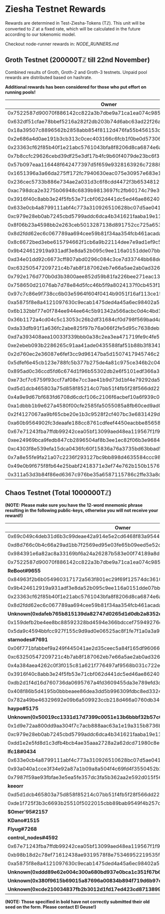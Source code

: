 # Ziesha Testnet Rewards

Rewards are determined in Test-Ziesha-Tokens (Tℤ). This unit will be converted to ℤ
at a fixed rate, which will be calculated in the future according to our tokenomic model.

Checkout node-runner rewards in: *NODE_RUNNERS.md*

## Groth Testnet (200000Tℤ till 22nd November)

Combined results of Groth, Groth-2 and Groth-3 testnets. Unpaid pool rewards are
distributed based on hashrate.

**Additional rewards has been considered for those who put effort on running pools!**

| Owner | Reward |
| --- | --- |
| 0x7522587d90070f886142cc822a3b7dbe9a71ca1ea074c985710b45ac3a7e426f | 84937.0Tℤ |
| 0x632df51cfae78bbef5216a282f2db203b74d6abc63ad22f26a65be42eb1e313c | 36002.0Tℤ |
| 0x18a39507c8896562b2858abb854f8112d476fa55b456153c172b06ae32d5828a | 20847.0Tℤ |
| 0x2e686a4d0ae191b3cb313c0cec403166c6fcb1f0be0d573061832fcf07ecbb39 | 15971.0Tℤ |
| 0x23363cf62f85b40f1e21abc5761043bfa8f8206d8ca6874e6a6b07286b426ab2 | 10774.0Tℤ |
| 0x7b8ccfc29626cebd39df25e3df17b4fc9b60f4079de23bc6f3852923dc38a030 | 5682.0Tℤ |
| 0x57b097eaa116448f642477397d5f659e9328163926c728887dd75adf88f18b08 | 5661.0Tℤ |
| 0x1651396a3a66da275ff172fc7940630eac075e30957e683e1c7c50bed1a4c76b | 5307.0Tℤ |
| 0x236cec5733b886e734ae2a031d3c6f8cdd4472f3b653481292e5690ea08d29dd | 2110.0Tℤ |
| 0xac798dca2e3275b06948c6839b9813697fc2fb60174c79e366f860d844b17202 | 1946.0Tℤ |
| 0x3916f40c8abb3e24f5fb53e71cbf062d441dc5ed46ae8624024f08d93d4c6a6d | 1946.0Tℤ |
| 0x633e0cb4a8799111abf4c773a310926510628bc07d5ae041c5f9d45b29699c0a | 1942.0Tℤ |
| 0xc979e28eb0ab7245cbd5799addc6dca4b341621faaba19e111ee5ffaebb75d1d | 1757.0Tℤ |
| 0x8f06b23a4598bb2e263ceb5013287138d891752cc725a653827d54251bc6a3f8 | 1653.0Tℤ |
| 0x8d2fdd62ec6c067789aa694cee59b81f34aa354fcb461acada43e26770f41d36 | 969.0Tℤ |
| 0x8c6672bed3ebe615794662f1cb6a9b22114dee7e9ad1ef9c5c72952ce94b7d87 | 386.0Tℤ |
| 0x9b424612919a931adf3e8da52b095c9ee116a0151dde07bbc0b88ad39c7b812b | 318.0Tℤ |
| 0xd34e01dd92c6673cff807abd0296c084c3ce7d33744bb68deb53341c748447a3 | 193.0Tℤ |
| 0xc63250547209721c4b7ab8f187062eb7e66a5ae2ab0ad326cc73ce591e556f92 | 193.0Tℤ |
| 0x792e176d770b0d3b3800aee852d59b81fa226bee271eac13e0fab1b84e762dd7 | 191.0Tℤ |
| 0x758650d21076ab7d78e84d5fcc46b5f9a8024137f0cb453f1a154f6234d577eb | 171.0Tℤ |
| 0x97c7c86e9f738cc6b03e5964f604f0414b9051f16af113ce15309165b345bbb0 | 95.0Tℤ |
| 0xa5875f8e8a4121097630c9ecab1475ded4a45a6ec98402a57c592f68910648c4 | 76.0Tℤ |
| 0x6b132bbf77e0f784ee944ee64c5b91342a566acbc0d4c4bd14fa71acc639b3a9 | 75.0Tℤ |
| 0x36b1172a4cd04c5c13053c26b2df31684cf0d798f569bad4a429bdb34d64072a | 75.0Tℤ |
| 0xda33dfb91f1a636fc2abe825f97b76a066f2fe5d95c7638deb25a20a082711d5 | 75.0Tℤ |
| 0xd7a393408aea10033f339bbb0a38c2ea3ea471719fe9c4fe5d35ce8ef045dee0 | 75.0Tℤ |
| 0xe2ebeb093b2286265c91aa41ade0435588faf51b88b3f834184a56f78bbc8334 | 69.0Tℤ |
| 0x2d760ec2e36087e6fef3cc9d96147ba5d1507417945746c222a97cdc0c1f9a0b | 63.0Tℤ |
| 0x5dfef6e45cb123e788fc5b377b275de4a81c975ce346b2c04bbdd1badff7606f | 63.0Tℤ |
| 0x895ad0c36ccd5fd6c674d1f96b55302db2e6f5101edf366a325c3f47eba40f8d | 63.0Tℤ |
| 0xe73cf7c6759f93ccf7af08e7cc3ae41b9d73d1bf4e79292da5f0bff76648d113 | 44.0Tℤ |
| 0xd5d1dcb465803a75d858f85214c07bb51f4fb5f28f566dd226c4c8a94985c781 | 37.0Tℤ |
| 0x4a9e9d67bf683fd6708d6cdcf106c2106f6acbef10a6f939c0c27edb0dc014da | 37.0Tℤ |
| 0xa1dbbb1b9e627a4580f00cfe2585fa5055085a8fb60ced9ad06c1eb550a919ff | 37.0Tℤ |
| 0x2f4127067aa9bf65cbe20e1b3c9528f2cf407bc3e6831429d29c2e4fe90d09db | 31.0Tℤ |
| 0xa60b9564902fc3deaafe188cc8761cdfeef4450eacbbe85658bf2358e0ad4929 | 31.0Tℤ |
| 0x67e71243fba7ffdb99242cea05bf13099aed48ea119567f1f93aa70a56ed18f8 | 25.0Tℤ |
| 0xee24969bca9fedb847cb2896504af8b3ee1ec82f06b3e9684c69064e7b066374 | 12.0Tℤ |
| 0xc4303f8e539efa15dca0436fc60f15836a76a3735bd63bbad5034ff248dd8b47 | 12.0Tℤ |
| 0x7a8e55fe9fa21a07c2236f293127bc9bb898d4635584ccc9887b1767d40fb848 | 12.0Tℤ |
| 0x49e0b9f675f8fb64e25babf2418371e3ef74e762b150b157650338cc88397182 | 12.0Tℤ |
| 0x311a53d3b84f86ed6367c976be35a6587115786c2ffe33a8c1779b71dfe87f65 | 2.0Tℤ |


## Chaos Testnet (Total 1000000Tℤ)

**(NOTE: Please make sure you have the 12-word mnemonic phrase resulting in the following public-keys, otherwise you will not receive your reward!)**

| Owner | Reward |
| --- | --- |
| 0x69c049c4deb31d6b3c99deae42a914e5e2cd6468f83a9544b87e1ff1f21f592d | 191145.0Tℤ |
| 0xd8d766c0b4c66a29ad1bb7f2569ed95e03fe65b09eed5e52df8efafaa6beae9c | 157012.0Tℤ |
| 0x984391e6a82ac8a33169bf6a24a26287b583e00f74189a8d06b24dba673b46be | 152634.0Tℤ |
| 0x7522587d90070f886142cc822a3b7dbe9a71ca1ea074c985710b45ac3a7e426f | 62288.0Tℤ |
| **ReBoot#9655** | 59944.0Tℤ |
| 0x84963f2b6b054960317172a563f801ec29f69f12574dc361089287111dcfc753 | 54961.0Tℤ |
| 0x9b424612919a931adf3e8da52b095c9ee116a0151dde07bbc0b88ad39c7b812b | 46740.0Tℤ |
| 0x23363cf62f85b40f1e21abc5761043bfa8f8206d8ca6874e6a6b07286b426ab2 | 46630.0Tℤ |
| 0x8d2fdd62ec6c067789aa694cee59b81f34aa354fcb461acada43e26770f41d36 | 38343.0Tℤ |
| **Unknown(0xdafeb765b815139da82747d0265d1d0db2a8352dcfd871492ba34bb9f1d5546a)** | 25306.0Tℤ |
| 0x159defb2be4ee8bc88592328bd4594e366bdccef75949276d7f94170a97da8b5 | 24964.0Tℤ |
| 0x5da9c4594bbfcc927f155c9d9ad0e06525ac8f1fe7f1a0a3a99c050ced3d4066 | 17523.0Tℤ |
| **starnodes#7691** | 13174.0Tℤ |
| 0x06f771bfabbef9a249f445041ae2d35ceec5a84f165df9606665da0304053743 | 12210.0Tℤ |
| 0xc63250547209721c4b7ab8f187062eb7e66a5ae2ab0ad326cc73ce591e556f92 | 12150.0Tℤ |
| 0x4a384aea4262c0f3f015c81a621f776497af9568b031c722e004e6053b9a4e0d | 11923.0Tℤ |
| 0x3916f40c8abb3e24f5fb53e71cbf062d441dc5ed46ae8624024f08d93d4c6a6d | 11692.0Tℤ |
| 0xdb2d1f4d16d760736da0695767a4fd3609455da3e789efd3db272b45a02e89cb | 7797.0Tℤ |
| 0x408f86b5d4195b0bbbeaee86dea3dd5b996309fdbc8ed33247094d6ff7d75caf | 6951.0Tℤ |
| 0x782a49be46329692e09b6a509923ccb218d466a0760db3406b653f5ff120545d | 6052.0Tℤ |
| **haypo#5175** | 5674.0Tℤ |
| **Unknown(0x50019cc1331d17d7399c0051e13b6bbbf32b57c621401baaf9534beb5d28b249)** | 5233.0Tℤ |
| 0x1d9e72aa800dd9aa304f7c7acb888aac63a1e19a315b8736b99a9081789abfae | 4917.0Tℤ |
| 0xc979e28eb0ab7245cbd5799addc6dca4b341621faaba19e111ee5ffaebb75d1d | 3881.0Tℤ |
| 0xdd1e2e5fd8d1c3dfb4bcb4ae35aaa2728a2a62dcd71980c8e6fcab0c97cf48b3 | 3625.0Tℤ |
| **lfc18#0434** | 3438.0Tℤ |
| 0x633e0cb4a8799111abf4c773a310926510628bc07d5ae041c5f9d45b29699c0a | 3256.0Tℤ |
| 0x93a040a1cce3f34e92a87a1b09a8a504f4c69fd4f3550452b253caca83bfbd65 | 1419.0Tℤ |
| 0x7987f59ae93fbfae3e5ea5fe357dc3fa5b362aa2e592d015f5606361c8c31150 | 1206.0Tℤ |
| **keeorr** | 1001.0Tℤ |
| 0xd5d1dcb465803a75d858f85214c07bb51f4fb5f28f566dd226c4c8a94985c781 | 819.0Tℤ |
| 0xde1f725f3b3c6693b25510f5022015cbb89bab9549f4b257d79c31eec11feee3 | 810.0Tℤ |
| **$Omer'95#2157** | 809.0Tℤ |
| **KDano#1515** | 606.0Tℤ |
| **Flyug#7268** | 605.0Tℤ |
| **control_nodes#4592** | 603.0Tℤ |
| 0x67e71243fba7ffdb99242cea05bf13099aed48ea119567f1f93aa70a56ed18f8 | 409.0Tℤ |
| 0xb98b18d2c78ef71612438ae9319578f8e75346952219535fb3b71f4fc14ebe1e | 409.0Tℤ |
| 0xa5875f8e8a4121097630c9ecab1475ded4a45a6ec98402a57c592f68910648c4 | 409.0Tℤ |
| **Unknown(0xddd89e62e004c300a680bd937e0bca1c351f67b66ab26e3062ec207b22140801)** | 405.0Tℤ |
| **Unknown(0x380f9615b69015a87696a00834b894f719d6b97e710a90f5f969b2c7f3d1c4ff)** | 404.0Tℤ |
| **Unknown(0xcde210034837fb2b3012d1fd17ed423cd87138996c359d160dd79933718ff7e7)** | 403.0Tℤ |

**(NOTE: Those specified in bold have not correctly submitted their old seed on the form. Please contact El Geuse!)**
